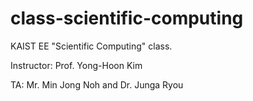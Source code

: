 # class-scientific-computing
KAIST EE "Scientific Computing" class. 

Instructor: Prof. Yong-Hoon Kim

TA: Mr. Min Jong Noh and Dr. Junga Ryou
